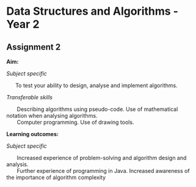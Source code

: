 # Data Structures and Algorithms - Year 2
## Assignment 2
**Aim:**

*Subject specific*

&nbsp;&nbsp;&nbsp;&nbsp;&nbsp;&nbsp;To test your ability to design, analyse and implement algorithms.
 
*Transferable skills*

&nbsp;&nbsp;&nbsp;&nbsp;&nbsp;&nbsp; Describing algorithms using pseudo-code. Use of mathematical notation when analysing algorithms.<br> &nbsp;&nbsp;&nbsp;&nbsp;&nbsp;&nbsp; Computer programming. Use of drawing tools.

**Learning outcomes:**

*Subject specific*

&nbsp;&nbsp;&nbsp;&nbsp;&nbsp;&nbsp; Increased experience of problem-solving and algorithm design and analysis.<br>
&nbsp;&nbsp;&nbsp;&nbsp;&nbsp;&nbsp; Further experience of programming in Java. Increased awareness of the importance of algorithm complexity
